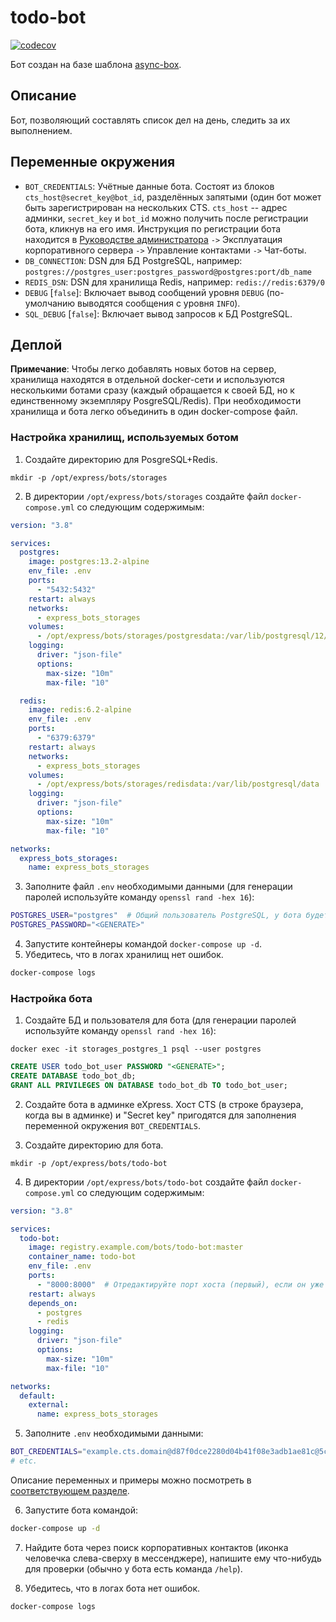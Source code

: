 # todo-bot

[![codecov](https://codecov.io/gh/ExpressApp/todo-bot/branch/master/graph/badge.svg?token=PTRJR2ITHW)](https://codecov.io/gh/ExpressApp/todo-bot)

Бот создан на базе шаблона [async-box](https://github.com/ExpressApp/async-box).

## Описание

Бот, позволяющий составлять список дел на день, следить за их выполнением.


## Переменные окружения

* `BOT_CREDENTIALS`: Учётные данные бота. Состоят из блоков
  `cts_host@secret_key@bot_id`, разделённых запятыми (один бот может быть
  зарегистрирован на нескольких CTS. `cts_host` -- адрес админки, `secret_key` и
  `bot_id` можно получить после регистрации бота, кликнув на его имя. Инструкция по
  регистрации бота находится в [Руководстве
  администратора](https://express.ms/admin_guide.pdf) `->` Эксплуатация корпоративного
  сервера `->` Управление контактами `->` Чат-боты.
* `DB_CONNECTION`: DSN для БД PostgreSQL, например:
  `postgres://postgres_user:postgres_password@postgres:port/db_name`
* `REDIS_DSN`: DSN для хранилища Redis, например: `redis://redis:6379/0`
* `DEBUG` [`false`]: Включает вывод сообщений уровня `DEBUG` (по-умолчанию выводятся
    сообщения с уровня `INFO`).
* `SQL_DEBUG` [`false`]: Включает вывод запросов к БД PostgreSQL.


## Деплой

**Примечание**: Чтобы легко добавлять новых ботов на сервер, хранилища находятся в
отдельной docker-сети и используются несколькими ботами сразу (каждый обращается к своей
БД, но к единственному экземпляру PosgreSQL/Redis). При необходимости хранилища и бота
легко объединить в один docker-compose файл.


### Настройка хранилищ, используемых ботом

1. Создайте директорию для PosgreSQL+Redis.

```shell
mkdir -p /opt/express/bots/storages
```

2. В директории `/opt/express/bots/storages` создайте файл `docker-compose.yml` со
   следующим содержимым:

```yaml
version: "3.8"

services:
  postgres:
    image: postgres:13.2-alpine
    env_file: .env
    ports:
      - "5432:5432"
    restart: always
    networks:
      - express_bots_storages
    volumes:
      - /opt/express/bots/storages/postgresdata:/var/lib/postgresql/12/main
    logging:
      driver: "json-file"
      options:
        max-size: "10m"
        max-file: "10"

  redis:
    image: redis:6.2-alpine
    env_file: .env
    ports:
      - "6379:6379"
    restart: always
    networks:
      - express_bots_storages
    volumes:
      - /opt/express/bots/storages/redisdata:/var/lib/postgresql/data
    logging:
      driver: "json-file"
      options:
        max-size: "10m"
        max-file: "10"

networks:
  express_bots_storages:
    name: express_bots_storages
```

3. Заполните файл `.env` необходимыми данными (для генерации паролей используйте команду
   `openssl rand -hex 16`):

```bash
POSTGRES_USER="postgres"  # Общий пользователь PostgreSQL, у бота будет свой собственный
POSTGRES_PASSWORD="<GENERATE>"
```

4. Запустите контейнеры командой `docker-compose up -d`.
5. Убедитесь, что в логах хранилищ нет ошибок.

```bash
docker-compose logs
```


### Настройка бота

1. Создайте БД и пользователя для бота (для генерации паролей используйте команду
   `openssl rand -hex 16`):

```shell
docker exec -it storages_postgres_1 psql --user postgres
```

```sql
CREATE USER todo_bot_user PASSWORD "<GENERATE>";
CREATE DATABASE todo_bot_db;
GRANT ALL PRIVILEGES ON DATABASE todo_bot_db TO todo_bot_user;
```

2. Создайте бота в админке eXpress. Хост CTS (в строке браузера, когда вы в админке) и
   "Secret key" пригодятся для заполнения переменной окружения `BOT_CREDENTIALS`.

3. Создайте директорию для бота.

```shell
mkdir -p /opt/express/bots/todo-bot
```

4. В директории `/opt/express/bots/todo-bot` создайте файл
   `docker-compose.yml` со следующим содержимым:

```yaml
version: "3.8"

services:
  todo-bot:
    image: registry.example.com/bots/todo-bot:master
    container_name: todo-bot
    env_file: .env
    ports:
      - "8000:8000"  # Отредактируйте порт хоста (первый), если он уже занят
    restart: always
    depends_on:
      - postgres
      - redis
    logging:
      driver: "json-file"
      options:
        max-size: "10m"
        max-file: "10"

networks:
  default:
    external:
      name: express_bots_storages
```

5. Заполните `.env` необходимыми данными:

```bash
BOT_CREDENTIALS="example.cts.domain@d87f0dce2280d04b41f08e3adb1ae81c@5ce31515-32ae-435a-b6f4-748d2ced921d"
# etc.
```

Описание переменных и примеры можно посмотреть в [соответствующем
разделе](#переменные-окружения).

6. Запустите бота командой:

```bash
docker-compose up -d
```

7. Найдите бота через поиск корпоративных контактов (иконка человечка слева-сверху в
   мессенджере), напишите ему что-нибудь для проверки (обычно у бота есть команда
   `/help`).

8. Убедитесь, что в логах бота нет ошибок.

```bash
docker-compose logs
```
